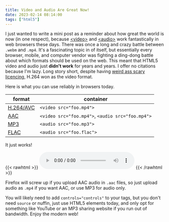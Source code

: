 ```yaml
---
title: Video and Audio Are Great Now!
date: 2023-02-14 08:14:00
tags: ["html5"]
---
```


I just wanted to write a mini post as a reminder about how great the world is now (in one respect), because [&lt;video&gt;](https://developer.mozilla.org/en-US/docs/Web/HTML/Element/video) and [&lt;audio&gt;](https://developer.mozilla.org/en-US/docs/Web/HTML/Element/audio) work fantastically in web browsers these days. There was once a long and crazy battle between `.webm` and `.mp4`. It's a fascinating topic in of itself, but essentially every browser, mobile, and computer vendor was fighting a ding-dong battle about which formats should be used on the web. This meant that HTML5 video and audio just **didn't work** for years and years. I offer no citations because I'm lazy. Long story short, despite having [weird ass scary licencing](https://www.mpegla.com/programs/avc-h-264/), H.264 won as the video format.

Here is what you can use reliably in browsers today.

| format | container |
| - | - |
| [H.264/AVC](https://caniuse.com/?search=h264) | `<video src="foo.mp4">` |
| [AAC](https://caniuse.com/?search=aac) | `<video src="foo.mp4">`, `<audio src="foo.mp4">` |
| [MP3](https://caniuse.com/?search=mp3) | `<audio src="foo.mp3">` |
| [FLAC](https://caniuse.com/?search=flac) | `<audio src="foo.flac">` |

It just works!

{{< rawhtml >}}
<audio controls="controls" preload="auto" src="/media/itjustworks.mp3"></audio>
{{< /rawhtml >}}

Firefox will screw up if you upload AAC audio in `.aac` files, so just upload audio as `.mp4` if you want AAC, or use MP3 for audio only.

You will likely need to add `controls="controls"` to your tags, but you don't need `source` or nuffin, just use HTML5 elements today, and only opt for something like YouTube or an MP3 sharing website if you run out of bandwidth. Enjoy the modern web!
